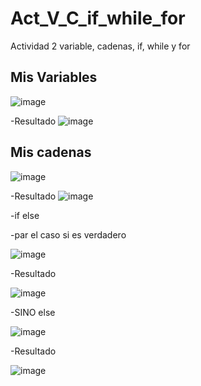 # Act_V_C_if_while_for
Actividad 2 variable, cadenas, if, while y for
## Mis Variables
![image](https://github.com/user-attachments/assets/77e733b2-6cb3-4fb7-8525-7f132dc88448)

-Resultado
![image](https://github.com/user-attachments/assets/f715c144-27ba-457f-934a-a31d8d60beea)
## Mis cadenas
![image](https://github.com/user-attachments/assets/9a169afa-008c-475f-8585-98f60d5db4db)

-Resultado
![image](https://github.com/user-attachments/assets/9b86dc15-af0b-4258-a7ca-42502f78c7e8)

-if else

-par el caso si es verdadero

![image](https://github.com/user-attachments/assets/117c3375-3fd9-4ff1-adbc-fc6358d398c0)

-Resultado

![image](https://github.com/user-attachments/assets/49ddfc3f-14e1-4635-a191-e3430a8e7456)

-SINO else

![image](https://github.com/user-attachments/assets/d49d0772-dd68-4311-8751-76cf205ced56)

-Resultado

![image](https://github.com/user-attachments/assets/e99424e9-7f12-4c31-b639-a6cd20444b1b)

